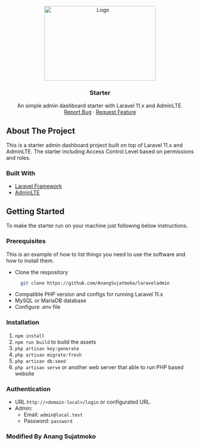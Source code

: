 <br />
<div align="center">
  <a href="javascript:void(0);">
    <img src="https://scriptwriterph.com/wp-content/uploads/2018/11/Integrate-AdminLTE-In-Laravel-Complete-Guide-01.png" alt="Logo" width="300" height="200">
  </a>

  <h3 align="center">Starter</h3>

  <p align="center">
    An simple admin dashboard starter with Laravel 11.x and AdminLTE.
    <br />
    <a href="https://github.com/aziyan99/laravel-adminlte-starter/issues">Report Bug</a>
    ·
    <a href="https://github.com/aziyan99/laravel-adminlte-starter/issues">Request Feature</a>
  </p>
</div>

## About The Project


This is a starter admin dashboard project built on top of Laravel 11.x and AdminLTE. The starter including Access Control Level based on permissions and roles.

### Built With

* [Laravel Framework](https://laravel.com/)
* [AdminLTE](https://adminlte.io/)

## Getting Started

To make the starter run on your machine just following below instructions.

### Prerequisites

This is an example of how to list things you need to use the software and how to install them.
* Clone the respository
  ```sh
    git clone https://github.com/AnangSujatmoko/laraveladmin
  ```
* Compatible PHP version and configs for running Laravel 11.x
* MySQL or MariaDB database
* Configure .env file

### Installation

1. `npm install`
2. `npm run build` to build the assets
3. `php artisan key:generate`
4. `php artisan migrate:fresh`
5. `php artisan db:seed`
6. `php artisan serve` or another web server that able to run PHP based website

### Authentication
- URL `http://<domain-local>/login` or configurated URL.
- Admin:
    - Email: `admin@local.test` 
    - Password: `password`

### Modified By Anang Sujatmoko



